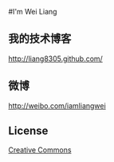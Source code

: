 #I'm Wei Liang

## 我的技术博客

<http://liang8305.github.com/>

## 微博

<http://weibo.com/iamliangwei>

## License

[Creative Commons](http://creativecommons.org/licenses/by-nc-sa/3.0/)
